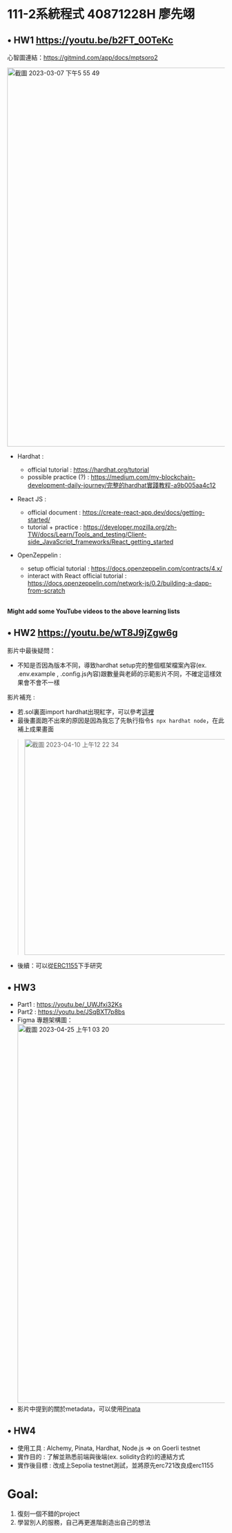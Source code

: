 # 111-2系統程式 40871228H 廖先翊

## • HW1 https://youtu.be/b2FT_0OTeKc

心智圖連結：https://gitmind.com/app/docs/mptsoro2

<img width="878" alt="截圖 2023-03-07 下午5 55 49" src="https://user-images.githubusercontent.com/104251978/223387615-cde13a52-15c9-4c50-8e51-091924295c5a.png">

- Hardhat :
  - official tutorial : https://hardhat.org/tutorial
  - possible practice (?) : https://medium.com/my-blockchain-development-daily-journey/完整的hardhat實踐教程-a9b005aa4c12

- React JS :
  - official document : https://create-react-app.dev/docs/getting-started/
  - tutorial + practice : https://developer.mozilla.org/zh-TW/docs/Learn/Tools_and_testing/Client-side_JavaScript_frameworks/React_getting_started

- OpenZeppelin :
  - setup official tutorial : https://docs.openzeppelin.com/contracts/4.x/
  - interact with React official tutorial : https://docs.openzeppelin.com/network-js/0.2/building-a-dapp-from-scratch

<br>**Might add some YouTube videos to the above learning lists**

## • HW2 https://youtu.be/wT8J9jZgw6g
影片中最後疑問：
- 不知是否因為版本不同，導致hardhat setup完的整個框架檔案內容(ex. .env.example , .config.js內容)跟數量與老師的示範影片不同，不確定這樣效果會不會不一樣<br>

影片補充 :
- 若.sol裏面import hardhat出現紅字，可以參考[這裡](https://ethereum.stackexchange.com/questions/111568/hardhat-console-cant-be-resolved-in-vscode)
- 最後畫面跑不出來的原因是因為我忘了先執行指令`$ npx hardhat node`，在此補上成果畫面
><img width="500" alt="截圖 2023-04-10 上午12 22 34" src="https://user-images.githubusercontent.com/104251978/230785519-e886f5b7-44cf-4650-ae55-4d45a16a3c35.png">
- 後續：可以從[ERC1155](https://www.openzeppelin.com/contracts)下手研究

## • HW3
- Part1 : https://youtu.be/_UWJfxi32Ks
- Part2 : https://youtu.be/JSqBXT7p8bs
- Figma 專題架構圖：
<img width="878" alt="截圖 2023-04-25 上午1 03 20" src="https://user-images.githubusercontent.com/104251978/234066332-b6dda9cc-02b9-48bb-a896-c005faea930b.png"><br>
- 影片中提到的關於metadata，可以使用[Pinata](https://pinata.cloud)

## • HW4
- 使用工具 : Alchemy, Pinata, Hardhat, Node.js => on Goerli testnet
- 實作目的 : 了解並熟悉前端與後端(ex. solidity合約)的連結方式
- 實作後目標 : 改成上Sepolia testnet測試，並將原先erc721改良成erc1155


# Goal:
1. 復刻一個不錯的project
2. 學習別人的服務，自己再更進階創造出自己的想法
